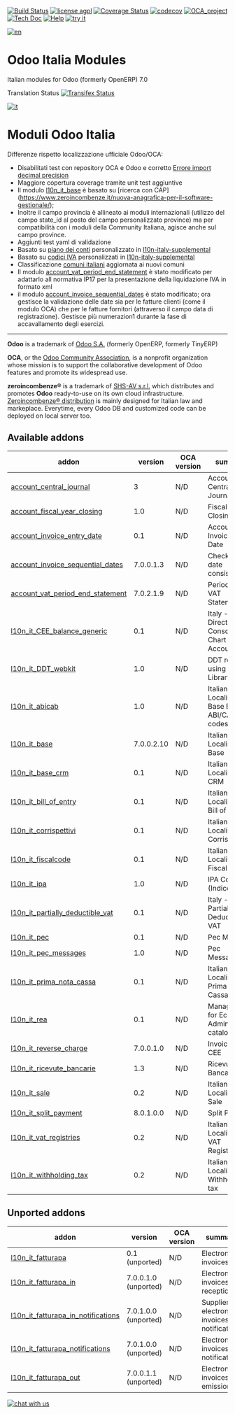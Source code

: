 [![Build Status](https://travis-ci.org/zeroincombenze/l10n-italy.svg?branch=7.0)](https://travis-ci.org/zeroincombenze/l10n-italy)
[![license agpl](https://img.shields.io/badge/licence-AGPL--3-blue.svg)](http://www.gnu.org/licenses/agpl-3.0.html)
[![Coverage Status](https://coveralls.io/repos/github/zeroincombenze/l10n-italy/badge.svg?branch=7.0)](https://coveralls.io/github/zeroincombenze/l10n-italy?branch=7.0)
[![codecov](https://codecov.io/gh/zeroincombenze/l10n-italy/branch/7.0/graph/badge.svg)](https://codecov.io/gh/zeroincombenze/l10n-italy/branch/7.0)
[![OCA_project](http://www.zeroincombenze.it/wp-content/uploads/ci-ct/prd/button-oca-7.svg)](https://github.com/OCA/l10n-italy/tree/7.0)
[![Tech Doc](http://www.zeroincombenze.it/wp-content/uploads/ci-ct/prd/button-docs-7.svg)](http://wiki.zeroincombenze.org/en/Odoo/7.0/dev)
[![Help](http://www.zeroincombenze.it/wp-content/uploads/ci-ct/prd/button-help-7.svg)](http://wiki.zeroincombenze.org/en/Odoo/7.0/man/FI)
[![try it](http://www.zeroincombenze.it/wp-content/uploads/ci-ct/prd/button-try-it-7.svg)](http://erp7.zeroincombenze.it)


[![en](http://www.shs-av.com/wp-content/en_US.png)](http://wiki.zeroincombenze.org/it/Odoo/7.0/man)


Odoo Italia Modules
===================

Italian modules for Odoo (formerly OpenERP) 7.0


Translation Status
[![Transifex Status](https://www.transifex.com/projects/p/OCA-l10n-italy-7-0/chart/image_png)](https://www.transifex.com/projects/p/OCA-l10n-italy-7-0)



[![it](http://www.shs-av.com/wp-content/it_IT.png)](http://wiki.zeroincombenze.org/it/Odoo/7.0/man)

Moduli Odoo Italia
==================

Differenze rispetto localizzazione ufficiale Odoo/OCA:

- Disabilitati test con repository OCA e Odoo e corretto [Errore import decimal precision](https://github.com/OCA/OCB/issues/629)
- Maggiore copertura coverage tramite unit test aggiuntive
- Il modulo [l10n_it_base](https://github.com/OCA/l10n-italy/tree/7.0/l10n_it_base) è basato su [ricerca con CAP] (https://www.zeroincombenze.it/nuova-anagrafica-per-il-software-gestionale/);
- Inoltre il campo provincia è allineato ai moduli internazionali (utilizzo del campo state_id al posto del campo personalizzato province) ma per compatibilità con i moduli della Community Italiana, agisce anche sul campo province.
- Aggiunti test yaml di validazione
- Basato su [piano dei conti](https://www.zeroincombenze.it/il-piano-dei-conti-2/) personalizzato  in [l10n-italy-supplemental](https://github.com/zeroincombenze/l10n-italy-supplemental/tree/7.0/l10n_it_fiscal)
- Basato su [codici IVA](http://wiki.zeroincombenze.org/it/Odoo/7.0/man/codici_IVA) personalizzati in [l10n-italy-supplemental](https://github.com/zeroincombenze/l10n-italy-supplemental/tree/7.0/l10n_it_fiscal)
- Classificazione [comuni italiani](http://www.shs-av.com/variazione-denominazione-comuni-italiani-2014/) aggiornata ai nuovi comuni
- Il modulo [account_vat_period_end_statement](https://github.com/zeroincombenze/l10n-italy/tree/7.0/account_vat_period_end_statement) è stato modificato per adattarlo all normativa IP17 per la presentazione della liquidazione IVA in formato xml
- il modulo [account_invoice_sequential_dates](https://github.com/zeroincombenze/l10n-italy/tree/7.0/account_invoice_sequential_dates) è stato modificato; ora gestisce la validazione delle date sia per le fatture clienti (come il modulo OCA) che per le fatture fornitori (attraverso il campo data di registrazione). Gestisce più numerazion1 durante la fase di accavallamento degli esercizi.


[//]: # (copyright)

----

**Odoo** is a trademark of [Odoo S.A.](https://www.odoo.com/) (formerly OpenERP, formerly TinyERP)

**OCA**, or the [Odoo Community Association](http://odoo-community.org/), is a nonprofit organization whose
mission is to support the collaborative development of Odoo features and
promote its widespread use.

**zeroincombenze®** is a trademark of [SHS-AV s.r.l.](http://www.shs-av.com/)
which distributes and promotes **Odoo** ready-to-use on its own cloud infrastructure.
[Zeroincombenze® distribution](http://wiki.zeroincombenze.org/en/Odoo)
is mainly designed for Italian law and markeplace.
Everytime, every Odoo DB and customized code can be deployed on local server too.

[//]: # (end copyright)


[//]: # (addons)


Available addons
----------------
addon | version | OCA version | summary
--- | --- | --- | ---
[account_central_journal](account_central_journal/) | 3 |  N/D  | Account Central Journal
[account_fiscal_year_closing](account_fiscal_year_closing/) | 1.0 |  N/D  | Fiscal Year Closing
[account_invoice_entry_date](account_invoice_entry_date/) | 0.1 |  N/D  | Account Invoice entry Date
[account_invoice_sequential_dates](account_invoice_sequential_dates/) | 7.0.0.1.3 |  N/D  | Check invoice date consistency
[account_vat_period_end_statement](account_vat_period_end_statement/) | 7.0.2.1.9 |  N/D  | Period End VAT Statement
[l10n_it_CEE_balance_generic](l10n_it_CEE_balance_generic/) | 0.1 |  N/D  | Italy - 4th EU Directive - Consolidation Chart of Accounts
[l10n_it_DDT_webkit](l10n_it_DDT_webkit/) | 1.0 |  N/D  | DDT report using Webkit Library
[l10n_it_abicab](l10n_it_abicab/) | 1.0 |  N/D  | Italian Localisation - Base Bank ABI/CAB codes
[l10n_it_base](l10n_it_base/) | 7.0.0.2.10 |  N/D  | Italian Localisation - Base
[l10n_it_base_crm](l10n_it_base_crm/) | 0.1 |  N/D  | Italian Localisation - CRM
[l10n_it_bill_of_entry](l10n_it_bill_of_entry/) | 0.1 |  N/D  | Italian Localisation - Bill of Entry
[l10n_it_corrispettivi](l10n_it_corrispettivi/) | 0.1 |  N/D  | Italian Localisation - Corrispettivi
[l10n_it_fiscalcode](l10n_it_fiscalcode/) | 0.1 |  N/D  | Italian Localisation - Fiscal Code
[l10n_it_ipa](l10n_it_ipa/) | 1.0 |  N/D  | IPA Code (IndicePA)
[l10n_it_partially_deductible_vat](l10n_it_partially_deductible_vat/) | 0.1 |  N/D  | Italy - Partially Deductible VAT
[l10n_it_pec](l10n_it_pec/) | 0.1 |  N/D  | Pec Mail
[l10n_it_pec_messages](l10n_it_pec_messages/) | 1.0 |  N/D  | Pec Messages
[l10n_it_prima_nota_cassa](l10n_it_prima_nota_cassa/) | 0.1 |  N/D  | Italian Localisation - Prima Nota Cassa
[l10n_it_rea](l10n_it_rea/) | 0.1 |  N/D  | Manage fields for Economic Administrative catalogue
[l10n_it_reverse_charge](l10n_it_reverse_charge/) | 7.0.0.1.0 |  N/D  | Invoice Intra CEE
[l10n_it_ricevute_bancarie](l10n_it_ricevute_bancarie/) | 1.3 |  N/D  | Ricevute Bancarie
[l10n_it_sale](l10n_it_sale/) | 0.2 |  N/D  | Italian Localisation - Sale
[l10n_it_split_payment](l10n_it_split_payment/) | 8.0.1.0.0 |  N/D  | Split Payment
[l10n_it_vat_registries](l10n_it_vat_registries/) | 0.2 |  N/D  | Italian Localisation - VAT Registries
[l10n_it_withholding_tax](l10n_it_withholding_tax/) | 0.2 |  N/D  | Italian Localisation - Withholding tax


Unported addons
---------------
addon | version | OCA version | summary
--- | --- | --- | ---
[l10n_it_fatturapa](l10n_it_fatturapa/) | 0.1 (unported) |  N/D  | Electronic invoices
[l10n_it_fatturapa_in](l10n_it_fatturapa_in/) | 7.0.0.1.0 (unported) |  N/D  | Electronic invoices reception
[l10n_it_fatturapa_in_notifications](l10n_it_fatturapa_in_notifications/) | 7.0.1.0.0 (unported) |  N/D  | Supplier electronic invoices notifications
[l10n_it_fatturapa_notifications](l10n_it_fatturapa_notifications/) | 7.0.1.0.0 (unported) |  N/D  | Electronic invoices notifications
[l10n_it_fatturapa_out](l10n_it_fatturapa_out/) | 7.0.0.1.1 (unported) |  N/D  | Electronic invoices emission

[//]: # (end addons)

[![chat with us](https://www.shs-av.com/wp-content/chat_with_us.gif)](https://tawk.to/85d4f6e06e68dd4e358797643fe5ee67540e408b)
